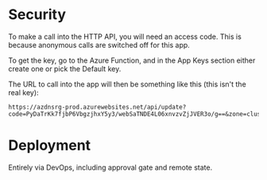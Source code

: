 # Security

To make a call into the HTTP API, you will need an access code.  This is because anonymous calls are 
switched off for this app. 

To get the key, go to the Azure Function, and in the App Keys section either create one or pick the Default
key.  

The URL to call into the app will then be something like this (this isn't the real key):

    https://azdnsrg-prod.azurewebsites.net/api/update?code=PyDaTrKk7fjbP6VbgzjhxY5y3/webSaTNDE4L06xnvzvZjJVER3o/g==&zone=cluster8.tech&group=developmentrg&reqip=__MYIP__&name=%40

# Deployment
Entirely via DevOps, including approval gate and remote state.